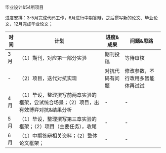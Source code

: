 毕业设计&54所项目

进度安排：3-5月完成代码工作，6月进行中期答辩，之后撰写新的论文、毕业论文，12月完成毕业论文；


| 时间 | 计划 | 进度&成果 | 问题&思路 |
| ---- | ---- | --------- | --------- |
| 3月  | （1）期刊，对应第一部分实验 | 期刊投稿 | 等待审核 |
| -  | （2）项目，迭代对抗实现 | 对抗代码有问题 | 修改参数，不行改用多智能体再试试 |
| 4月  | （1）毕设，整理撰写前两章实验的框架，尝试统合场景；（2）项目，出有效博弈对抗&结果分析 | - | - |
| 5月  | （1）毕设，整理撰写第三章实验的框架；（2）项目（主要任务），收尾 | - | - |
| 6月  | （1）中期答辩相关资料；（2）整体论文框架； | - | - |
